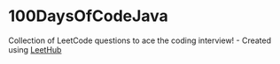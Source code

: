 # 100DaysOfCodeJava
Collection of LeetCode questions to ace the coding interview! - Created using [LeetHub](https://github.com/QasimWani/LeetHub)
